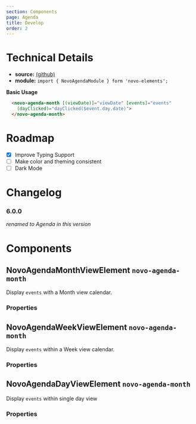 ```yaml
---
section: Components
page: Agenda
title: Develop
order: 2
---
```


# Technical Details

- **source:** [(github)](https://github.com/bullhorn/novo-elements/blob/master/projects/novo-elements/src/elements/avatar)
- **module:** `import { NovoAgendaModule } form 'novo-elements';`

**Basic Usage**

```html
  <novo-agenda-month [(viewDate)]="viewDate" [events]="events"
    (dayClicked)="dayClicked($event.day.date)">
  </novo-agenda-month>
```

# Roadmap

- [x] Improve Typing Support
- [ ] Make color and theming consistent
- [ ] Dark Mode

# Changelog

### 6.0.0

_renamed to Agenda in this version_

# Components

## NovoAgendaMonthViewElement `novo-agenda-month`

Display `events` with a Month view calendar.
### Properties

<props-table component="NovoAgendaMonthViewElement"></props-table>

## NovoAgendaWeekViewElement `novo-agenda-month`

Display `events` within a Week view calendar.
### Properties

<props-table component="NovoAgendaWeekViewElement"></props-table>


## NovoAgendaDayViewElement `novo-agenda-month`

Display `events` within single day view
### Properties

<props-table component="NovoAgendaDayViewElement"></props-table>
